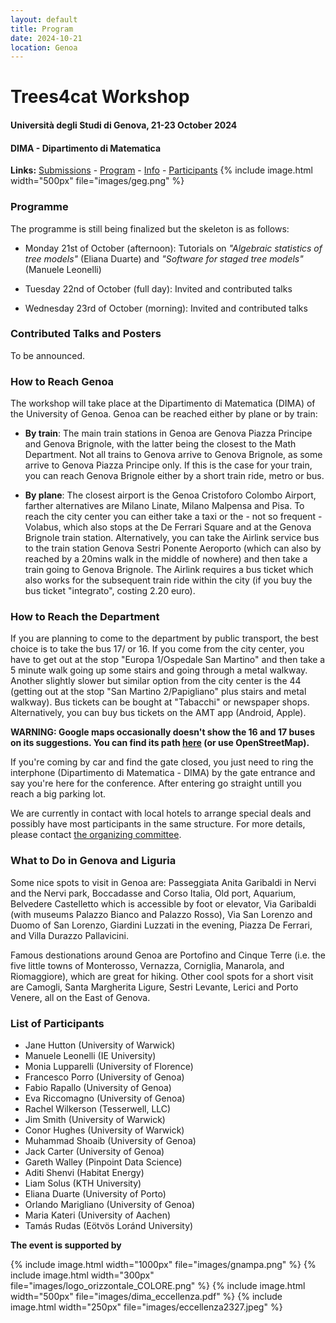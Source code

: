 ```yaml
---
layout: default
title: Program
date: 2024-10-21
location: Genoa
---
```


# Trees4cat Workshop

#### Università degli Studi di Genova, 21-23 October 2024
#### DIMA - Dipartimento di Matematica

**Links:** [Submissions](https://stagedtrees.github.io/events/2.Submissions.html) - [Program](https://stagedtrees.github.io/events/3.Program.html) - [Info](https://stagedtrees.github.io/events/4.Info.html) - [Participants](https://stagedtrees.github.io/events/5.Participants.html)
{% include image.html width="500px" file="images/geg.png" %}

### Programme 

The programme is still being finalized but the skeleton is as follows:

 - Monday 21st of October (afternoon): Tutorials on *"Algebraic statistics of tree models"* (Eliana Duarte) and *"Software for staged tree models"* (Manuele Leonelli)

 -  Tuesday 22nd of October (full day): Invited and contributed talks

 -  Wednesday 23rd of October (morning): Invited and contributed talks

### Contributed Talks and Posters
To be announced.

### How to Reach Genoa

The workshop will take place at the Dipartimento di Matematica (DIMA) of the University of Genoa.
Genoa can be reached either by plane or by train:

 - **By train**: The main train stations in Genoa are Genova Piazza Principe and Genova Brignole, with the latter being the closest to the Math Department. Not all trains to Genova arrive to Genova Brignole, as some arrive to Genova Piazza Principe only. If this is the case for your train, you can reach Genova Brignole either by a short train ride, metro or bus.
 
 - **By plane**: The closest airport is the Genoa Cristoforo Colombo Airport, farther alternatives are Milano Linate, Milano Malpensa and Pisa. To reach the city center you can either take a taxi or the - not so frequent - Volabus, which also stops at the De Ferrari Square and at the Genova Brignole train station. Alternatively, you can take the Airlink service bus to the train station Genova Sestri Ponente Aeroporto (which can also by reached by a 20mins walk in the middle of nowhere) and then take a train going to Genova Brignole. The Airlink requires a bus ticket which also works for the subsequent train ride within the city (if you buy the bus ticket "integrato", costing 2.20 euro).
 
### How to Reach the Department

If you are planning to come to the department by public transport, the best choice is to take the bus 17/ or 16. If you come from the city center, you have to get out at the stop "Europa 1/Ospedale San Martino" and then take a 5 minute walk going up some stairs and going through a metal walkway. Another slightly slower but similar option from the city center is the 44 (getting out at the stop "San Martino 2/Papigliano" plus stairs and metal walkway). Bus tickets can be bought at "Tabacchi" or newspaper shops. Alternatively, you can buy bus tickets on the AMT app (Android, Apple).

**WARNING: Google maps occasionally doesn't show the 16 and 17 buses on its suggestions. You can find its path [here](https://www.amt.genova.it/amt/trasporto-multimodale/partenze/?linea=17&mappa=Mappa) (or use OpenStreetMap).**


If you're coming by car and find the gate closed, you just need to ring the interphone (Dipartimento di Matematica - DIMA) by the gate entrance and say you're here for the conference. After entering go straight untill you reach a big parking lot.

We are currently in contact with local hotels to arrange special deals and possibly have most participants in the same structure. For more details, please contact [the organizing committee](mailto:manuele.leonelli@ie.edu).

### What to Do in Genova and Liguria

Some nice spots to visit in Genoa are: Passeggiata Anita Garibaldi in Nervi and the Nervi park, Boccadasse and Corso Italia, Old port, Aquarium, Belvedere Castelletto which is accessible by foot or elevator, Via Garibaldi (with museums Palazzo Bianco and Palazzo Rosso), Via San Lorenzo and Duomo of San Lorenzo, Giardini Luzzati in the evening, Piazza De Ferrari, and Villa Durazzo Pallavicini. 

Famous destionations around Genoa are Portofino and Cinque Terre (i.e. the five little towns of Monterosso, Vernazza, Corniglia, Manarola, and Riomaggiore), which are great for hiking. Other cool spots for a short visit are  Camogli, Santa Margherita Ligure, Sestri Levante, Lerici and Porto Venere, all on the East of Genova.

### List of Participants

 - Jane Hutton (University of Warwick)
 - Manuele Leonelli (IE University)
 - Monia Lupparelli (University of Florence)
 - Francesco Porro (University of Genoa)
 - Fabio Rapallo (University of Genoa)
 - Eva Riccomagno (University of Genoa)
 - Rachel Wilkerson (Tesserwell, LLC)
 - Jim Smith (University of Warwick)
 - Conor Hughes (University of Warwick)
 - Muhammad Shoaib (University of Genoa)
 - Jack Carter (University of Genoa)
 - Gareth Walley (Pinpoint Data Science)
 - Aditi Shenvi (Habitat Energy)
 - Liam Solus (KTH University)
 - Eliana Duarte (University of Porto)
 - Orlando Marigliano (University of Genoa)
 - Maria Kateri (University of Aachen)
 - Tamás Rudas (Eötvös Loránd University)
  
 
**The event is supported by**

{% include image.html width="1000px" file="images/gnampa.png" %}
{% include image.html width="300px" file="images/logo_orizzontale_COLORE.png" %}
{% include image.html width="500px" file="images/dima_eccellenza.pdf" %}
{% include image.html width="250px" file="images/eccellenza2327.jpeg" %}


